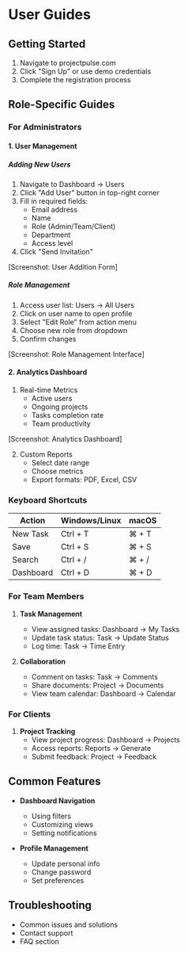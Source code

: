# User Guides

## Getting Started
1. Navigate to projectpulse.com
2. Click "Sign Up" or use demo credentials
3. Complete the registration process

## Role-Specific Guides

### For Administrators

#### 1. User Management
##### Adding New Users
1. Navigate to Dashboard → Users
2. Click "Add User" button in top-right corner
3. Fill in required fields:
   - Email address
   - Name
   - Role (Admin/Team/Client)
   - Department
   - Access level
4. Click "Send Invitation"

[Screenshot: User Addition Form]

##### Role Management
1. Access user list: Users → All Users
2. Click on user name to open profile
3. Select "Edit Role" from action menu
4. Choose new role from dropdown
5. Confirm changes

[Screenshot: Role Management Interface]

#### 2. Analytics Dashboard
1. Real-time Metrics
   - Active users
   - Ongoing projects
   - Tasks completion rate
   - Team productivity

[Screenshot: Analytics Dashboard]

2. Custom Reports
   - Select date range
   - Choose metrics
   - Export formats: PDF, Excel, CSV

### Keyboard Shortcuts
| Action | Windows/Linux | macOS |
|--------|--------------|--------|
| New Task | Ctrl + T | ⌘ + T |
| Save | Ctrl + S | ⌘ + S |
| Search | Ctrl + / | ⌘ + / |
| Dashboard | Ctrl + D | ⌘ + D |

### For Team Members
1. **Task Management**
   - View assigned tasks: Dashboard → My Tasks
   - Update task status: Task → Update Status
   - Log time: Task → Time Entry

2. **Collaboration**
   - Comment on tasks: Task → Comments
   - Share documents: Project → Documents
   - View team calendar: Dashboard → Calendar

### For Clients
1. **Project Tracking**
   - View project progress: Dashboard → Projects
   - Access reports: Reports → Generate
   - Submit feedback: Project → Feedback

## Common Features
- **Dashboard Navigation**
  - Using filters
  - Customizing views
  - Setting notifications

- **Profile Management**
  - Update personal info
  - Change password
  - Set preferences

## Troubleshooting
- Common issues and solutions
- Contact support
- FAQ section
